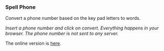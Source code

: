 ### Spell Phone

Convert a phone number based on the key pad letters to words.

_Insert a phone number and click on convert. Everything happens in your browser. The phone number is not sent to any server._

The online version is [here](https://erfans.github.io/SpellPhone/).